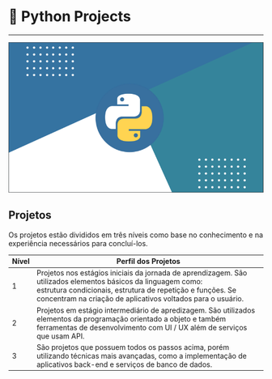 # 📒 Python Projects
<hr>

![python logo](https://github.com/rebcost/python/blob/main/python-logo.png)

## Projetos

Os projetos estão divididos em três níveis como base no conhecimento e na experiência necessários para concluí-los.


<table class="tg">
<thead>
  <tr>
    <th class="tg-0lax"><span style="font-weight:bold">Nível</span></th>
    <th class="tg-baqh"><span style="font-weight:bold">Perfil dos Projetos</span></th>
  </tr>
</thead>
<tbody>
  <tr>
    <td class="tg-baqh">1</td>
    <td class="tg-0lax">Projetos nos estágios iniciais da jornada de aprendizagem. São utilizados elementos básicos da linguagem como:<br>estrutura condicionais, estrutura de repetição e funções. Se concentram na criação de aplicativos voltados para o usuário.</td>
  </tr>
  <tr>
    <td class="tg-baqh">2</td>
    <td class="tg-0lax">Projetos em estágio intermediário de apredizagem. São utilizados elementos da programação orientado a objeto e também ferramentas de desenvolvimento com UI / UX além de serviços que usam API.</td>
  </tr>
  <tr>
    <td class="tg-baqh">3</td>
    <td class="tg-0lax">São projetos que possuem todos os passos acima, porém utilizando técnicas mais avançadas, como a implementação de aplicativos back-end e serviços de banco de dados.</td>
  </tr>
</tbody>
</table>




